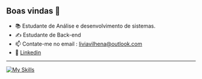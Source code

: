 ## Boas vindas 👋

- 📚 Estudante de Análise e desenvolvimento de sistemas.
- ✍️ Estudante de Back-end
- 📫 Contate-me no email : liviavilhena@outlook.com
- 🔵 <a href="https://www.linkedin.com/in/l%C3%ADvia-vilhena-232923259/" terget="_blank">Linkedin
<hr>

[![My Skills](https://skillicons.dev/icons?i=c,cs,python,github,git,javascript,html&theme=light)](https://skillicons.dev)

